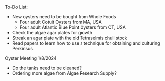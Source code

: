 To-Do List: 
- New oysters need to be bought from Whole Foods 
	- Four adult Cotuit Oysters from MA, USA
	- Four adult Atlantic Blue Point Oysters from CT, USA
- Check the algae agar plates for growth 
- Streak an agar plate with the old Tetraselmis chuii stock 
- Read papers to learn how to use a technique for obtaining and culturing Perkinsus

Oyster Meeting 1/8/2024
- Do the tanks need to be cleaned?
- Ordering more algae from Algae Research Supply?
